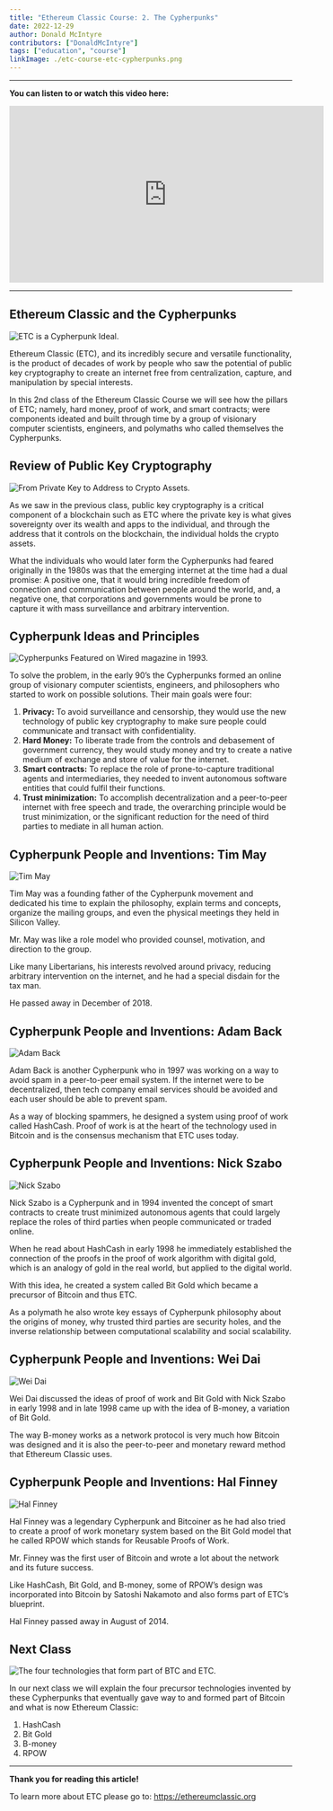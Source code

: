 ```yaml
---
title: "Ethereum Classic Course: 2. The Cypherpunks"
date: 2022-12-29
author: Donald McIntyre
contributors: ["DonaldMcIntyre"]
tags: ["education", "course"]
linkImage: ./etc-course-etc-cypherpunks.png
---
```


---
**You can listen to or watch this video here:**

<iframe width="560" height="315" src="https://www.youtube.com/embed/Jo6rIKZ-sIM" title="YouTube video player" frameborder="0" allow="accelerometer; autoplay; clipboard-write; encrypted-media; gyroscope; picture-in-picture" allowfullscreen></iframe>

---

## Ethereum Classic and the Cypherpunks

![ETC is a Cypherpunk Ideal.](./etc-course-etc-cypherpunks.png)

Ethereum Classic (ETC), and its incredibly secure and versatile functionality, is the product of decades of work by people who saw the potential of public key cryptography to create an internet free from centralization, capture, and manipulation by special interests.

In this 2nd class of the Ethereum Classic Course we will see how the pillars of ETC; namely, hard money, proof of work, and smart contracts; were components ideated and built through time by a group of visionary computer scientists, engineers, and polymaths who called themselves the Cypherpunks.

## Review of Public Key Cryptography

![From Private Key to Address to Crypto Assets.](./etc-course-pub-key-review.png)

As we saw in the previous class, public key cryptography is a critical component of a blockchain such as ETC where the private key is what gives sovereignty over its wealth and apps to the individual, and through the address that it controls on the blockchain, the individual holds the crypto assets.

What the individuals who would later form the Cypherpunks had feared originally in the 1980s was that the emerging internet at the time had a dual promise: A positive one, that it would bring incredible freedom of connection and communication between people around the world, and, a negative one, that corporations and governments would be prone to capture it with mass surveillance and arbitrary intervention.

## Cypherpunk Ideas and Principles

![Cypherpunks Featured on Wired magazine in 1993.](./etc-course-cypherpunks-wired.png)

To solve the problem, in the early 90’s the Cypherpunks formed an online group of visionary computer scientists, engineers, and philosophers who started to work on possible solutions. Their main goals were four:

1. **Privacy:** To avoid surveillance and censorship, they would use the new technology of public key cryptography to make sure people could communicate and transact with confidentiality.
2. **Hard Money:** To liberate trade from the controls and debasement of government currency, they would study money and try to create a native medium of exchange and store of value for the internet. 
3. **Smart contracts:** To replace the role of prone-to-capture traditional agents and intermediaries, they needed to invent autonomous software entities that could fulfil their functions. 
4. **Trust minimization:** To accomplish decentralization and a peer-to-peer internet with free speech and trade, the overarching principle would be trust minimization, or the significant reduction for the need of third parties to mediate in all human action.

## Cypherpunk People and Inventions: Tim May

![Tim May](./etc-course-tim-may.png)

Tim May was a founding father of the Cypherpunk movement and dedicated his time to explain the philosophy, explain terms and concepts, organize the mailing groups, and even the physical meetings they held in Silicon Valley.

Mr. May was like a role model who provided counsel, motivation, and direction to the group.

Like many Libertarians, his interests revolved around privacy, reducing arbitrary intervention on the internet, and he had a special disdain for the tax man.

He passed away in December of 2018.

## Cypherpunk People and Inventions: Adam Back

![Adam Back](./etc-course-adam-back.png)

Adam Back is another Cypherpunk who in 1997 was working on a way to avoid spam in a peer-to-peer email system. If the internet were to be decentralized, then tech company email services should be avoided and each user should be able to prevent spam.

As a way of blocking spammers, he designed a system using proof of work called HashCash. Proof of work is at the heart of the technology used in Bitcoin and is the consensus mechanism that ETC uses today.

## Cypherpunk People and Inventions: Nick Szabo

![Nick Szabo](./etc-course-nick-szabo.png)

Nick Szabo is a Cypherpunk and in 1994 invented the concept of smart contracts to create trust minimized autonomous agents that could largely replace the roles of third parties when people communicated or traded online.

When he read about HashCash in early 1998 he immediately established the connection of the proofs in the proof of work algorithm with digital gold, which is an analogy of gold in the real world, but applied to the digital world.

With this idea, he created a system called Bit Gold which became a precursor of Bitcoin and thus ETC.

As a polymath he also wrote key essays of Cypherpunk philosophy about the origins of money, why trusted third parties are security holes, and the inverse relationship between computational scalability and social scalability.

## Cypherpunk People and Inventions: Wei Dai

![Wei Dai](./etc-course-wei-dai-anon.png)

Wei Dai discussed the ideas of proof of work and Bit Gold with Nick Szabo in early 1998 and in late 1998 came up with the idea of B-money, a variation of Bit Gold.

The way B-money works as a network protocol is very much how Bitcoin was designed and it is also the peer-to-peer and monetary reward method that Ethereum Classic uses. 

## Cypherpunk People and Inventions: Hal Finney

![Hal Finney](./etc-course-hal-finney.png)

Hal Finney was a legendary Cypherpunk and Bitcoiner as he had also tried to create a proof of work monetary system based on the Bit Gold model that he called RPOW which stands for Reusable Proofs of Work.

Mr. Finney was the first user of Bitcoin and wrote a lot about the network and its future success. 

Like HashCash, Bit Gold, and B-money, some of RPOW’s design was incorporated into Bitcoin by Satoshi Nakamoto and also forms part of ETC’s blueprint.

Hal Finney passed away in August of 2014.

## Next Class

![The four technologies that form part of BTC and ETC.](./etc-course-pioneer-tech-btc-etc.png)

In our next class we will explain the four precursor technologies invented by these Cypherpunks that eventually gave way to and formed part of Bitcoin and what is now Ethereum Classic:

1. HashCash
2. Bit Gold
3. B-money
4. RPOW

---

**Thank you for reading this article!**

To learn more about ETC please go to: https://ethereumclassic.org
